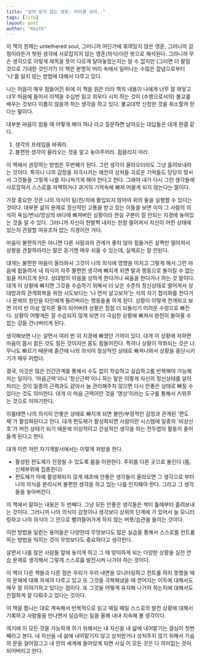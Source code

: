 ```yaml
---
title: "상처 받지 않는 영혼: 마이클 싱어.."
tags: [life]
layout: post
author: "Keith"
---
```


이 책의 원제는 untethered soul, 그러니까 어딘가에 묶여있지 않은 영혼, 그러니까 감정이라든가 헛된 생각에 사로잡히지 않는 영혼(의식)이란 뜻으로 해석된다. 그러니까 무슨 생각으로 이렇게 제목을 뜻이 다르게 달아놓았는지는 알 수 없지만 (그러면 더 팔릴 것으로 기대한 것인가?) 이 책은 분명히 머리 속에서 일어나는 수많은 잡념으로부터 '나'를 잃지 않는 방법에 대해서 다루고 있다.

나는 마음이 매우 힘들어진 뒤에 이 책을 읽은 터라 책의 내용이 나에게 너무 잘 와닿고 너무 마음에 들어서 이책을 수십번 읽고 외우다 시피 하는 것이 (수행으로서의) 불교를 배우는 것보다 이롭지 않을까 하는 생각을 하고 있다. 불교대학 신청한 것을 취소할까 한다는 말이다. 

대부분 마음이 힘들 때 어떻게 해야 하냐 라고 질문하면 날아오는 대답들은 대개 한결 같다.

1. 생각의 프레임을 바꿔라.
1. 불편한 생각이 올라오는 것을 알고 놓아주어라. 휩쓸리지 마라.

이 책에서 권장하는 방법은 두번째가 된다. 그런 생각이 올라오더라도 그냥 흘려보내라는 것이다. 특히나 나의 감정을 자극시키는 예전의 상처들 괴로운 기억들도 당당히 맞서서 그것들을 그렇게 나를 지나쳐가게 해야 한다고 한다. 그래야 내가 다시 그런 생각들에 사로잡혀서 스스로를 자책하거나 과거의 기억속에 빠져 머물게 되지 않는다는 말이다.

가장 중요한 것은 나의 의식이 탐/진/치에 몰입되지 않아야 위의 둘을 실행할 수 있다는 것이다. 대부분 삶의 문제로 정신적인 고통을 받고 있는 이들을 보면 이미 그 사람의 의식이 욕심/번뇌/망상의 바다에 빠져버린 상황이라 현실 구분이 잘 안되는 지경에 놓여있는 것을 알 수 있다. 그러니까 자신이 한발짝 내지는 한참 떨어져서 자신이 어떤 상태에 있는지 관찰할 여유조차 없는 지경이란 거다.

마음이 불편하거든 아니면 다른 사람과의 관계가 좋지 않아 힘들거든 살짝만 떨어져서 상황을 관찰하라라는 말은 듣기엔 매우 쉬울 수 있는데, 실제로는 잘 안된다.

대개는 불편한 마음이 올라와서 그것이 나의 의식에 영향을 미치고 그렇게 해서 그런 마음에 휩쓸려서 내 의식이 자주 불편한 생각에 빠지게 되면 말과 행동으로 돌이킬 수 없는 일을 저지르게 된다. 상대방의 마음을 상하게 한다거나 싸움을 한다거나 하는 것 말이다. 대개 이 상황에 빠지면 그것을 수습하기 위해서 더 낮은 수준의 정신상태로 떨어져서 상대방과의 관계회복을 위한 시도보다는 '나 먼저 살고보자'는 식의 자기 합리화를 한다거나 문제의 원인을 타인에게 돌려버리는 행동들을 하게 된다. 상황이 이렇게 전개되고 보면 이미 반 이상 엎지른 물이 되어버려 상황은 점점 더 되돌리기 어려운 수렁으로 빠진다. 상황이 어떻게든 잘 수습되지 않게 되면 더 극심한 상황에 빠져서 완전히 돌아올 수 없는 강을 건너버리게 된다.

생각해보면 나는 살면서 여러 번 이 지경에 빠졌던 기억이 있다. 대개 이 상황에 처하면 마음이 몹시 힘든 것도 힘든 것이지만 몸도 힘들어진다. 특히나 상황이 악화되는 것은 너무나도 빠르기 때문에 중간에 나의 의식이 정상적인 상태로 빠져나와서 상황을 중단시키기가 매우 어렵다. 

결국, 이것은 많은 인간관계를 통해서 수도 없이 학습하고 실습하고를 반복해야 가능해지는 일이다. '마음근력'이니 '정신근력'이니 하는 말은 이렇게 자신의 정신상태를 알아차리는 것이 일종의 근력과도 같아서 늘 관리해주지 않으면 다시 안좋은 상태로 빠질 수 있다는 것도 의미한다. 대개 이 마음 근력이란 것을 '명상'이라는 도구를 통해서 키워주는 것으로 이야기한다. 

이를테면 나의 의식이 안좋은 상태로 빠지게 되면 블안/부정적인 감정과 관계된 '편도체'가 활성화된다고 한다. 대개 편도체가 활성화되면 사람이란 시스템에 일종의 '비상신호'가 켜진 상태가 되기 때문에 이성적이고 건설적인 생각을 하는 전두엽의 활동이 줄어들게 된다고 한다.

대개 이런 저런 자기계발서에서는 이렇게 처방을 한다.

- 활성된 편도체가 진정될 수 있도록 몸을 이완한다. 주위를 다른 곳으로 돌린다 (몸, 신체부위에 집중한다)
- 편도체가 아예 활성화되지 않게 애초에 안좋은 생각들이 올라오면 그 생각으로 부터 나의 의식을 분리시켜 불편한 생각을 하고 있는 나를 인지해야 한다. 그리고 그 생각들을 놓아버린다.

이 책에서 말하는 내용은 두 번째다. 그냥 모든 안좋은 생각들은 싹이 틀때부터 흘려보내는 것이다. 그러니까 나의 의식이 감정이나 생각보다 상위의 단계에 가 있어서 늘 모니터링하고 나의 의식이 그 안으로 빨려들어가게 하지 않는 버릇/습관을 들이는 것이다.

이런 방법을 일컫는 용어들은 다양한데 무엇보다도 많은 실습을 통해서 스스로를 컨트롤 하는 방법을 익히는 것이 무엇보다도 중요하다고 생각한다.

살면서 나를 많은 사람들 앞에 놓이게 하고 그 때 맞이하게 되는 다양한 상황을 실전 연습 문제로 생각해서 그렇게 스스로를 발전시켜 나가야 하는 것이다. 

이 책이 다른 책들과 다른 점은 우리가 우리 내면을 모니터링하고 컨트롤 하지 못했을 때의 문제에 대해 자세히 다루고 있고 또 그것을 극복해냈을 때 얻어지는 이득에 대해서도 매우 잘 이야기하고 있다는 점이다. 또 그것을 어떻게 유지해 나가야 하는지에 대해서도 친절하게 잘 다뤄주고 있다는 것이다. 

이 책을 틈나는 대로 계속해서 반복적으로 읽고 매일 매일 스스로의 발전 상황에 대해서 기록하고 사람들을 만나면서 실습하는 일을 올해 내내 지속해 볼 생각이다. 

여기에 이 모든 것을 가능하게 하기 위해서는 내 자신을 내 삶에 내어맡기는 결심이 첫번째라고 본다. 내 자신을 내 삶에 내어맡기지 않고 상처받거나 상처주지 않기 위해서 가슴의 문을 걸어잠그고 내 안의 세계에 들어앉게 되면 사실 이 모든 것은 다 의미없는 것이 되어버리고 만다.
